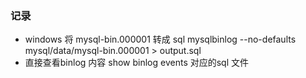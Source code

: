 ### 记录
- windows 将 mysql-bin.000001 转成 sql  mysqlbinlog --no-defaults mysql/data/mysql-bin.000001 > output.sql
- 直接查看binlog 内容 show binlog events 对应的sql 文件